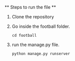 ** Steps to run the file **
1.  Clone the repository

2.  Go inside the football folder.

        cd football
3.  run the manage.py file.

        python manage.py runserver